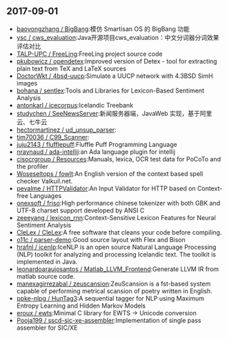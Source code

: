 ## 2017-09-01

* [baoyongzhang / BigBang](https://github.com/baoyongzhang/BigBang):模仿 Smartisan OS 的 BigBang 功能
* [ysc / cws_evaluation](https://github.com/ysc/cws_evaluation):Java开源项目cws_evaluation：中文分词器分词效果评估对比
* [TALP-UPC / FreeLing](https://github.com/TALP-UPC/FreeLing):FreeLing project source code
* [pkubowicz / opendetex](https://github.com/pkubowicz/opendetex):Improved version of Detex - tool for extracting plain text from TeX and LaTeX sources
* [DoctorWkt / 4bsd-uucp](https://github.com/DoctorWkt/4bsd-uucp):Simulate a UUCP network with 4.3BSD SimH images
* [bohana / sentlex](https://github.com/bohana/sentlex):Tools and Libraries for Lexicon-Based Sentiment Analysis
* [antonkarl / icecorpus](https://github.com/antonkarl/icecorpus):Icelandic Treebank
* [studychen / SeeNewsServer](https://github.com/studychen/SeeNewsServer):新闻服务器端，JavaWeb 实现，基于阿里云、七牛云
* [hectormartinez / ud_unsup_parser](https://github.com/hectormartinez/ud_unsup_parser):
* [tim70036 / C99_Scanner](https://github.com/tim70036/C99_Scanner):
* [juju2143 / flufflepuff](https://github.com/juju2143/flufflepuff):Fluffle Puff Programming Language
* [nraynaud / ada-intellij](https://github.com/nraynaud/ada-intellij):an Ada language plugin for intellij
* [cisocrgroup / Resources](https://github.com/cisocrgroup/Resources):Manuals, lexica, OCR test data for PoCoTo and the profiler
* [Woseseltops / fowlt](https://github.com/Woseseltops/fowlt):An English version of the context based spell checker Valkuil.net.
* [pevalme / HTTPValidator](https://github.com/pevalme/HTTPValidator):An Input Validator for HTTP based on Context-free Languages
* [onexsoft / friso](https://github.com/onexsoft/friso):High performance chinese tokenizer with both GBK and UTF-8 charset support developed by ANSI C
* [zeeeyang / lexicon_rnn](https://github.com/zeeeyang/lexicon_rnn):Context-Sensitive Lexicon Features for Neural Sentiment Analysis
* [CleLex / CleLex](https://github.com/CleLex/CleLex):A free software that cleans your code before compiling.
* [o11c / parser-demo](https://github.com/o11c/parser-demo):Good source layout with Flex and Bison
* [hrafnl / icenlp](https://github.com/hrafnl/icenlp):IceNLP is an open source Natural Language Processing (NLP) toolkit for analyzing and processing Icelandic text. The toolkit is implemented in Java.
* [leonardoaraujosantos / Matlab_LLVM_Frontend](https://github.com/leonardoaraujosantos/Matlab_LLVM_Frontend):Generate LLVM IR from matlab source code.
* [manexagirrezabal / zeuscansion](https://github.com/manexagirrezabal/zeuscansion):ZeuScansion is a fst-based system capable of performing metrical scansion of poetry written in English.
* [ppke-nlpg / HunTag3](https://github.com/ppke-nlpg/HunTag3):A sequential tagger for NLP using Maximum Entropy Learning and Hidden Markov Models
* [eroux / ewts](https://github.com/eroux/ewts):Minimal C library for EWTS -> Unicode conversion
* [Pooja199 / sscd-sic-xe-assembler](https://github.com/Pooja199/sscd-sic-xe-assembler):Implementation of single pass assembler for SIC/XE
